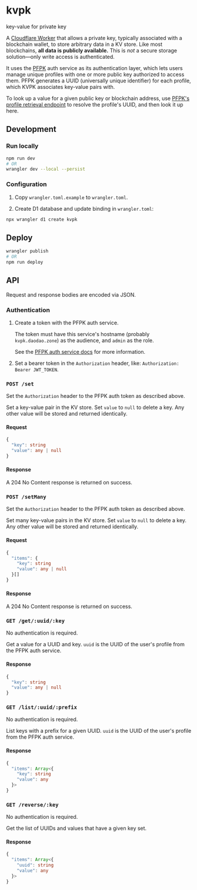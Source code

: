 # kvpk

key-value for private key

A [Cloudflare Worker](https://workers.cloudflare.com/) that allows a private
key, typically associated with a blockchain wallet, to store arbitrary data in a
KV store. Like most blockchains, **all data is publicly available.** This is
_not_ a secure storage solution—only write access is authenticated.

It uses the [PFPK](https://github.com/DA0-DA0/pfpk) auth service as its
authentication layer, which lets users manage unique profiles with one or more
public key authorized to access them. PFPK generates a UUID (universally unique
identifier) for each profile, which KVPK associates key-value pairs with.

To look up a value for a given public key or blockchain address, use
[PFPK's profile retrieval endpoint](https://github.com/DA0-DA0/pfpk?tab=readme-ov-file#get-publickey)
to resolve the profile's UUID, and then look it up here.

## Development

### Run locally

```sh
npm run dev
# OR
wrangler dev --local --persist
```

### Configuration

1. Copy `wrangler.toml.example` to `wrangler.toml`.

2. Create D1 database and update binding in `wrangler.toml`:

```sh
npx wrangler d1 create kvpk
```

## Deploy

```sh
wrangler publish
# OR
npm run deploy
```

## API

Request and response bodies are encoded via JSON.

### Authentication

1. Create a token with the PFPK auth service.

   The token must have this service's hostname (probably `kvpk.daodao.zone`) as
   the audience, and `admin` as the role.

   See the [PFPK auth service
   docs](https://github.com/DA0-DA0/pfpk?tab=readme-ov-file#post-tokens) for more
   information.

2. Set a bearer token in the `Authorization` header, like: `Authorization: Bearer JWT_TOKEN`.

### `POST /set`

Set the `Authorization` header to the PFPK auth token as described above.

Set a key-value pair in the KV store. Set `value` to `null` to delete a key. Any
other value will be stored and returned identically.

#### Request

```typescript
{
  "key": string
  "value": any | null
}
```

#### Response

A 204 No Content response is returned on success.

### `POST /setMany`

Set the `Authorization` header to the PFPK auth token as described above.

Set many key-value pairs in the KV store. Set `value` to `null` to delete a key.
Any other value will be stored and returned identically.

#### Request

```typescript
{
  "items": {
    "key": string
    "value": any | null
  }[]
}
```

#### Response

A 204 No Content response is returned on success.

### `GET /get/:uuid/:key`

No authentication is required.

Get a value for a UUID and key. `uuid` is the UUID of the user's profile from
the PFPK auth service.

#### Response

```typescript
{
  "key": string
  "value": any | null
}
```

### `GET /list/:uuid/:prefix`

No authentication is required.

List keys with a prefix for a given UUID. `uuid` is the UUID of the user's
profile from the PFPK auth service.

#### Response

```typescript
{
  "items": Array<{
    "key": string
    "value": any
  }>
}
```

### `GET /reverse/:key`

No authentication is required.

Get the list of UUIDs and values that have a given key set.

#### Response

```typescript
{
  "items": Array<{
    "uuid": string
    "value": any
  }>
}
```
